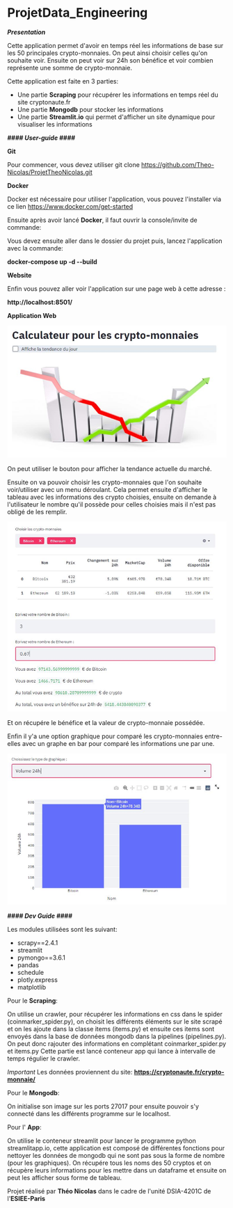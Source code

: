 # ProjetData_Engineering

***Presentation***

Cette application permet d'avoir en temps réel les informations de base sur les 50 principales crypto-monnaies. On peut ainsi choisir celles qu'on souhaite voir. Ensuite on peut voir sur 24h son bénéfice et voir combien représente une somme de crypto-monnaie.

Cette application est faite en 3 parties:
- Une partie **Scraping** pour récupérer les informations en temps réel du site cryptonaute.fr
- Une partie **Mongodb** pour stocker les informations
- Une partie **Streamlit.io** qui permet d'afficher un site dynamique pour visualiser les informations

***#### User-guide ####***

**Git**

Pour commencer, vous devez utiliser 
git clone https://github.com/Theo-Nicolas/ProjetTheoNicolas.git


**Docker**

Docker est nécessaire pour utiliser l'application,
vous pouvez l'installer via ce lien https://www.docker.com/get-started

Ensuite après avoir lancé **Docker**, il faut ouvrir la console/invite de commande:

Vous devez ensuite aller dans le dossier du projet puis,
lancez l'application avec la commande:

**docker-compose up -d --build**

**Website**

Enfin vous pouvez aller voir l'application sur une page web à cette adresse :

**http://localhost:8501/**



**Application Web**

<img src="/Image/Avant.JPG" alt="Avant"/>

On peut utiliser le bouton pour afficher la tendance actuelle du marché.

Ensuite on va pouvoir choisir les crypto-monnaies que l'on souhaite voir/utiliser avec un menu déroulant.
Cela permet ensuite d'afficher le tableau avec les informations des crypto choisies, ensuite on demande
à l'utilisateur le nombre qu'il possède pour celles choisies mais il n'est pas obligé de les remplir.

<img src="/Image/Calculateur.JPG" alt="calculateur"/>

Et on récupére le bénéfice et la valeur de crypto-monnaie possédée.

Enfin il y'a une option graphique pour comparé les crypto-monnaies entre-elles avec un graphe en bar pour comparé 
les informations une par une.

<img src="/Image/Graphique.JPG" alt="Graphique"/>


***#### Dev Guide ####***


Les modules utilisées sont les suivant:
- scrapy==2.4.1
- streamlit
- pymongo==3.6.1
- pandas
- schedule
- plotly.express
- matplotlib

Pour le **Scraping**:

On utilise un crawler, pour récupérer les informations en css dans le spider (coinmarker_spider.py), on choisit les différents 
éléments sur le site scrapé et on les ajoute dans la classe items (items.py) et ensuite ces items sont envoyés dans la base de données mongodb
dans la pipelines (pipelines.py).
On peut donc rajouter des informations en complétant coinmarker_spider.py et items.py
Cette partie est lancé conteneur app qui lance à intervalle de temps régulier le crawler.

*Important* Les données proviennent du site: **https://cryptonaute.fr/crypto-monnaie/**

Pour le **Mongodb**:

On initialise son image sur les ports 27017 pour ensuite pouvoir s'y connecté dans les différents programme sur le localhost.

Pour l' **App**:

On utilise le conteneur streamlit pour lancer le programme python streamlitapp.io, cette application est composé de différentes
fonctions pour nettoyer les données de mongodb qui ne sont pas sous la forme de nombre (pour les graphiques).
On récupére tous les noms des 50 cryptos et on récupère leurs informations pour les mettre dans un dataframe et ensuite on peut
les afficher sous forme de tableau.

Projet réalisé par **Théo Nicolas** dans le cadre de l'unité DSIA-4201C de l'****ESIEE-Paris****
